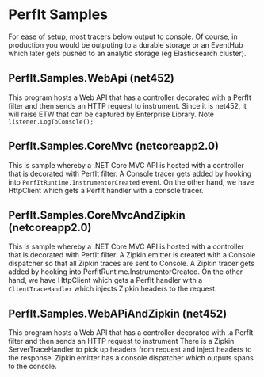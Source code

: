 PerfIt Samples
===

For ease of setup, most tracers below output to console. Of course, in production you would be outputing to a durable storage or an EventHub which later gets pushed to an analytic storage (eg Elasticsearch cluster).

## PerfIt.Samples.WebApi (net452)

This program hosts a Web API that has a controller decorated with a PerfIt filter and then sends an HTTP request to instrument.
Since it is net452, it will raise ETW that can be captured by Enterprise Library. Note `listener.LogToConsole();`

## PerfIt.Samples.CoreMvc (netcoreapp2.0)

This is sample whereby a .NET Core MVC API is hosted with a controller that is decorated with PerfIt filter. A Console tracer gets added by hooking into `PerfItRuntime.InstrumentorCreated` event.
On the other hand, we have HttpClient which gets a PerfIt handler with a console tracer.

## PerfIt.Samples.CoreMvcAndZipkin (netcoreapp2.0)

This is sample whereby a .NET Core MVC API is hosted with a controller that is decorated with PerfIt filter.
A Zipkin emitter is created with a Console dispatcher so that all Zipkin traces are sent to Console.
A Zipkin tracer gets added by hooking into PerfItRuntime.InstrumentorCreated.
On the other hand, we have HttpClient which gets a PerfIt handler with a `ClientTraceHandler` which injects Zipkin headers to the request.

## PerfIt.Samples.WebAPiAndZipkin (net452)

This program hosts a Web API that has a controller decorated with .a PerfIt filter and then sends an HTTP request to instrument
There is a Zipkin ServerTraceHandler to pick up headers from request and inject headers to the response.
Zipkin emitter has a console dispatcher which outputs spans to the console.
